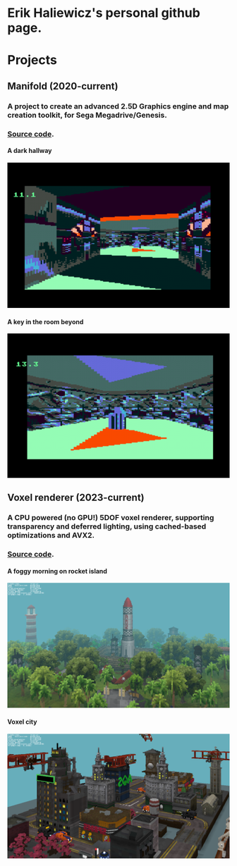 # Erik Haliewicz's personal github page.

# Projects

## Manifold (2020-current)

### A project to create an advanced 2.5D Graphics engine and map creation toolkit, for Sega Megadrive/Genesis.

### [Source code](github.com/ehaliewicz/manifold).

#### A dark hallway
![A dark hallway](manifold_1.png)

#### A key in the room beyond
![ A key in the room beyond](manifold_0.png)

## Voxel renderer (2023-current)

### A CPU powered (no GPU!) 5DOF voxel renderer, supporting transparency and deferred lighting, using cached-based optimizations and AVX2.

### [Source code](github.com/ehaliewicz/voxel).

#### A foggy morning on rocket island

![A foggy morning on rocket island](rocket_island.png)

#### Voxel city

![Voxel city](vox_city.png)
